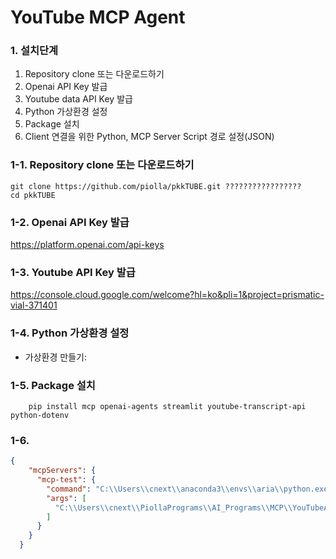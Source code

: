 # YouTube MCP Agent 

### 1. 설치단계  
1) Repository clone 또는 다운로드하기
2) Openai API Key 발급
3) Youtube data API Key 발급
4) Python 가상환경 설정
5) Package 설치
6) Client 연결을 위한 Python, MCP Server Script 경로 설정(JSON)   


### 1-1. Repository clone 또는 다운로드하기
```shell
git clone https://github.com/piolla/pkkTUBE.git ?????????????????
cd pkkTUBE
```

### 1-2. Openai API Key 발급 
https://platform.openai.com/api-keys 

### 1-3. Youtube API Key 발급 
https://console.cloud.google.com/welcome?hl=ko&pli=1&project=prismatic-vial-371401

### 1-4. Python 가상환경 설정 
- 가상환경 만들기:

### 1-5. Package 설치 
```shell
    pip install mcp openai-agents streamlit youtube-transcript-api python-dotenv
```

### 1-6. 
```json
{
    "mcpServers": {
      "mcp-test": {
        "command": "C:\\Users\\cnext\\anaconda3\\envs\\aria\\python.exe",
        "args": [
          "C:\\Users\\cnext\\PiollaPrograms\\AI_Programs\\MCP\\YouTubeAgent\\2_mcp_server.py"
        ]
      }
    }
  }
```

